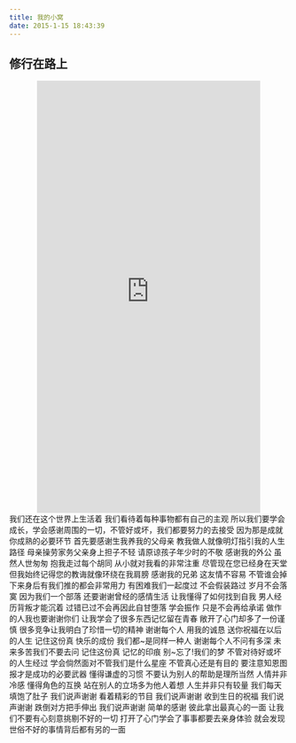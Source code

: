 ```yaml
---
title: 我的小窝
date: 2015-1-15 18:43:39
---
```

## 修行在路上
<iframe style="display:block; margin:0 auto;" height=20% width=80% src='http://player.youku.com/embed/XMTg5MTYwMDEyMA==' frameborder=0 ''></iframe>
我们还在这个世界上生活着 我们看待着每种事物都有自己的主观
所以我们要学会成长，学会感谢周围的一切，不管好或坏，我们都要努力的去接受
因为那是成就你成熟的必要环节
首先要感谢生我养我的父母亲
教我做人就像明灯指引我的人生路径
母亲操劳家务父亲身上担子不轻
请原谅孩子年少时的不敬
感谢我的外公 虽然人世匆匆
抱我走过每个胡同 从小就对我看的非常注重
尽管现在您已经身在天堂
但我始终记得您的教诲就像环绕在我肩膀
感谢我的兄弟 这友情不容易
不管谁会掉下来身后有我们推的都会非常用力
有困难我们一起度过 不会假装路过 岁月不会落寞
因为我们一个部落
还要谢谢曾经的感情生活 让我懂得了如何找到自我
男人经历背叛才能沉着
过错已过不会再因此自甘堕落 学会振作 只是不会再给承诺
做作的人我也要谢谢你们
让我学会了很多东西记忆留在青春
敞开了心门却多了一份谨慎
很多竞争让我明白了珍惜一切的精神
谢谢每个人 用我的诚恳
送你祝福在以后的人生
记住这份真 快乐的成份
我们都~是同样一种人
谢谢每个人不问有多深
未来多苦我们不要去问
记住这份真 记忆的印痕
别~忘了!我们的梦
不管对待好或坏的人生经过 学会倘然面对不管我们是什么星座
不管真心还是有目的 要注意知恩图报才是成功的必要武器
懂得谦虚的习惯 不要认为别人的帮助是理所当然 人情并非冷感
懂得角色的互换 站在别人的立场多为他人着想 人生并非只有较量
我们每天填饱了肚子 我们说声谢谢
看着精彩的节目 我们说声谢谢
收到生日的祝福 我们说声谢谢
跌倒对方把手伸出 我们说声谢谢
简单的感谢 彼此拿出最真心的一面
让我们不要有心刻意挑剔不好的一切
打开了心门学会了事事都要去亲身体验
就会发现世俗不好的事情背后都有另的一面
